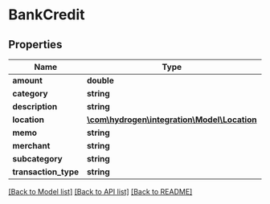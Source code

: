 # BankCredit

## Properties
Name | Type | Description | Notes
------------ | ------------- | ------------- | -------------
**amount** | **double** | amount | 
**category** | **string** | category | [optional] 
**description** | **string** | description | [optional] 
**location** | [**\com\hydrogen\integration\Model\Location**](Location.md) |  | [optional] 
**memo** | **string** | memo | [optional] 
**merchant** | **string** | merchant | [optional] 
**subcategory** | **string** | subcategory | [optional] 
**transaction_type** | **string** | transactionType | 

[[Back to Model list]](../README.md#documentation-for-models) [[Back to API list]](../README.md#documentation-for-api-endpoints) [[Back to README]](../README.md)


